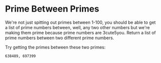 # Prime Between Primes
We're not just spitting out primes between 1-100, you should be able to get a list of prime numbers between, well, any two other numbers but we're making them prime because prime numbers are 3cute5you. Return a list of prime numbers between two different prime numbers.

Try getting the primes between these two primes:
```
638489, 697399
```
